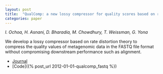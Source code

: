 ```yaml
---
layout: post
title:  "QualComp: a new lossy compressor for quality scores based on rate distortion theory"
categories: paper
---
```

_I. Ochoa, H. Asnani, D. Bharadia, M. Chowdhury, T. Weissman, G. Yona_

<!--more-->
We develop a lossy compressor based on rate distortion theory to compress the quality values of metagenomic data in the FASTQ file format without compromising downstream performance such as alignment.

- [Journal](https://bmcbioinformatics.biomedcentral.com/articles/10.1186/1471-2105-14-187)
- [Code]({% post_url 2012-01-01-qualcomp_fastq %})
